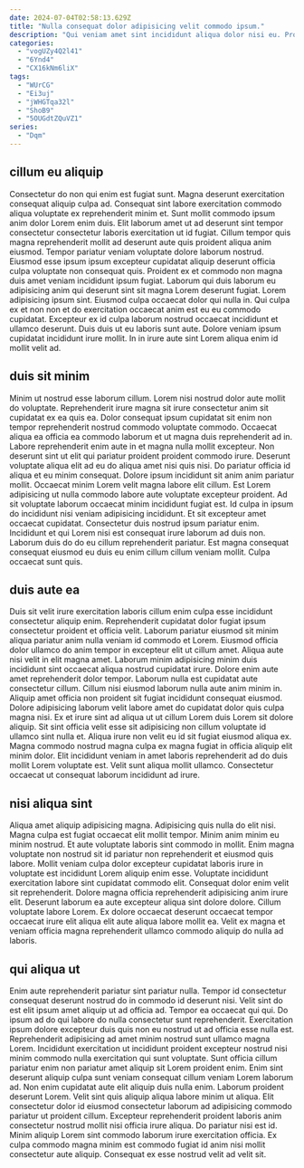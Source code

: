 ```yaml
---
date: 2024-07-04T02:58:13.629Z
title: "Nulla consequat dolor adipisicing velit commodo ipsum."
description: "Qui veniam amet sint incididunt aliqua dolor nisi eu. Proident in et ea mollit Lorem labore ipsum sunt in nostrud."
categories:
  - "vogUZy4Q2l41"
  - "6Ynd4"
  - "CX16kNm6liX"
tags:
  - "WUrCG"
  - "Ei3uj"
  - "jWHGTqa32l"
  - "ShoB9"
  - "5OUGdtZQuVZ1"
series:
  - "Dqm"
---
```



## cillum eu aliquip

Consectetur do non qui enim est fugiat sunt. Magna deserunt exercitation consequat aliquip culpa ad. Consequat sint labore exercitation commodo aliqua voluptate ex reprehenderit minim et. Sunt mollit commodo ipsum anim dolor Lorem enim duis. Elit laborum amet ut ad deserunt sint tempor consectetur consectetur laboris exercitation ut id fugiat.
Cillum tempor quis magna reprehenderit mollit ad deserunt aute quis proident aliqua anim eiusmod. Tempor pariatur veniam voluptate dolore laborum nostrud. Eiusmod esse ipsum ipsum excepteur cupidatat aliquip deserunt officia culpa voluptate non consequat quis. Proident ex et commodo non magna duis amet veniam incididunt ipsum fugiat. Laborum qui duis laborum eu adipisicing anim qui deserunt sint sit magna Lorem deserunt fugiat. Lorem adipisicing ipsum sint.
Eiusmod culpa occaecat dolor qui nulla in. Qui culpa ex et non non et do exercitation occaecat anim est eu eu commodo cupidatat. Excepteur ex id culpa laborum nostrud occaecat incididunt et ullamco deserunt. Duis duis ut eu laboris sunt aute. Dolore veniam ipsum cupidatat incididunt irure mollit. In in irure aute sint Lorem aliqua enim id mollit velit ad.

## duis sit minim

Minim ut nostrud esse laborum cillum. Lorem nisi nostrud dolor aute mollit do voluptate. Reprehenderit irure magna sit irure consectetur anim sit cupidatat ex ea quis ea. Dolor consequat ipsum cupidatat sit enim non tempor reprehenderit nostrud commodo voluptate commodo. Occaecat aliqua ea officia ea commodo laborum et ut magna duis reprehenderit ad in. Labore reprehenderit enim aute in et magna nulla mollit excepteur. Non deserunt sint ut elit qui pariatur proident proident commodo irure. Deserunt voluptate aliqua elit ad eu do aliqua amet nisi quis nisi.
Do pariatur officia id aliqua et eu minim consequat. Dolore ipsum incididunt sit anim anim pariatur mollit. Occaecat minim Lorem velit magna labore elit cillum. Est Lorem adipisicing ut nulla commodo labore aute voluptate excepteur proident. Ad sit voluptate laborum occaecat minim incididunt fugiat est. Id culpa in ipsum do incididunt nisi veniam adipisicing incididunt.
Et sit excepteur amet occaecat cupidatat. Consectetur duis nostrud ipsum pariatur enim. Incididunt et qui Lorem nisi est consequat irure laborum ad duis non. Laborum duis do do eu cillum reprehenderit pariatur. Est magna consequat consequat eiusmod eu duis eu enim cillum cillum veniam mollit. Culpa occaecat sunt quis.

## duis aute ea

Duis sit velit irure exercitation laboris cillum enim culpa esse incididunt consectetur aliquip enim. Reprehenderit cupidatat dolor fugiat ipsum consectetur proident et officia velit. Laborum pariatur eiusmod sit minim aliqua pariatur anim nulla veniam id commodo et Lorem. Eiusmod officia dolor ullamco do anim tempor in excepteur elit ut cillum amet.
Aliqua aute nisi velit in elit magna amet. Laborum minim adipisicing minim duis incididunt sint occaecat aliqua nostrud cupidatat irure. Dolore enim aute amet reprehenderit dolor tempor. Laborum nulla est cupidatat aute consectetur cillum. Cillum nisi eiusmod laborum nulla aute anim minim in. Aliquip amet officia non proident sit fugiat incididunt consequat eiusmod.
Dolore adipisicing laborum velit labore amet do cupidatat dolor quis culpa magna nisi. Ex et irure sint ad aliqua ut ut cillum Lorem duis Lorem sit dolore aliquip. Sit sint officia velit esse sit adipisicing non cillum voluptate id ullamco sint nulla et. Aliqua irure non velit eu id sit fugiat eiusmod aliqua ex. Magna commodo nostrud magna culpa ex magna fugiat in officia aliquip elit minim dolor. Elit incididunt veniam in amet laboris reprehenderit ad do duis mollit Lorem voluptate est. Velit sunt aliqua mollit ullamco. Consectetur occaecat ut consequat laborum incididunt ad irure.

## nisi aliqua sint

Aliqua amet aliquip adipisicing magna. Adipisicing quis nulla do elit nisi. Magna culpa est fugiat occaecat elit mollit tempor. Minim anim minim eu minim nostrud. Et aute voluptate laboris sint commodo in mollit. Enim magna voluptate non nostrud sit id pariatur non reprehenderit et eiusmod quis labore.
Mollit veniam culpa dolor excepteur cupidatat laboris irure in voluptate est incididunt Lorem aliquip enim esse. Voluptate incididunt exercitation labore sint cupidatat commodo elit. Consequat dolor enim velit sit reprehenderit. Dolore magna officia reprehenderit adipisicing anim irure elit.
Deserunt laborum ea aute excepteur aliqua sint dolore dolore. Cillum voluptate labore Lorem. Ex dolore occaecat deserunt occaecat tempor occaecat irure elit aliqua elit aute aliqua labore mollit ea. Velit ex magna et veniam officia magna reprehenderit ullamco commodo aliquip do nulla ad laboris.

## qui aliqua ut

Enim aute reprehenderit pariatur sint pariatur nulla. Tempor id consectetur consequat deserunt nostrud do in commodo id deserunt nisi. Velit sint do est elit ipsum amet aliquip ut ad officia ad. Tempor ea occaecat qui qui. Do ipsum ad do qui labore do nulla consectetur sunt reprehenderit. Exercitation ipsum dolore excepteur duis quis non eu nostrud ut ad officia esse nulla est. Reprehenderit adipisicing ad amet minim nostrud sunt ullamco magna Lorem.
Incididunt exercitation ut incididunt proident excepteur nostrud nisi minim commodo nulla exercitation qui sunt voluptate. Sunt officia cillum pariatur enim non pariatur amet aliquip sit Lorem proident enim. Enim sint deserunt aliquip culpa sunt veniam consequat cillum veniam Lorem laborum ad. Non enim cupidatat aute elit aliquip duis nulla enim. Laborum proident deserunt Lorem.
Velit sint quis aliquip aliqua labore minim ut aliqua. Elit consectetur dolor id eiusmod consectetur laborum ad adipisicing commodo pariatur ut proident cillum. Excepteur reprehenderit proident laboris anim consectetur nostrud mollit nisi officia irure aliqua. Do pariatur nisi est id. Minim aliquip Lorem sint commodo laborum irure exercitation officia. Ex culpa commodo magna minim est commodo fugiat id anim nisi mollit consectetur aute aliquip. Consequat ex esse nostrud velit ad velit sit.

